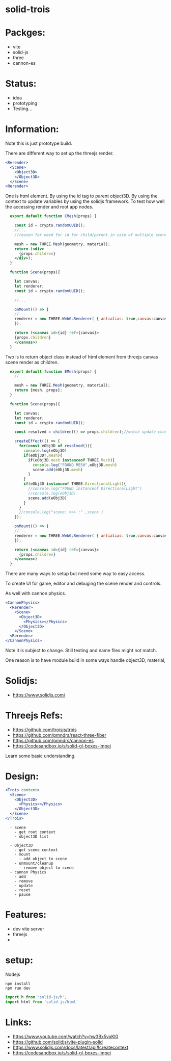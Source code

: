 # solid-trois

# Packges:
- vite
- solid-js
- three
- cannon-es

# Status:
- idea
- prototyping
- Testing...

# Information:
  
  Note this is just prototype build. 

  There are different way to set up the threejs render.

```jsx
<Rerender>
  <Scene>
    <Object3D>
    </Object3D>
  </Scene>
<Rerender>
```

  One is html element. By using the id tag to parent object3D. By using the context to update variables by using the solidjs framework. To test how well the accessing render and root app nodes.

```jsx
  export default function CMesh(props) {

    const id = crypto.randomUUID();
    //...
    //reason for need for id for child/parent in case of multiple scenes

    mesh = new THREE.Mesh(geometry, material);
    return (<div>
      {props.children}
    </div>);
  }

  function Scene(props){

    let canvas;
    let renderer;
    const id = crypto.randomUUID();

    //...

    onMount(() => {
    //...
    renderer = new THREE.WebGLRenderer( { antialias: true,canvas:canvas } );
    });

    return (<canvas id={id} ref={canvas}>
    {props.children}
    </canvas>)
  }
```
  
  Two is to return object class instead of html element from threejs canvas scene render as children.

```jsx
  export default function EMesh(props) {
    //...

    mesh = new THREE.Mesh(geometry, material);
    return {mesh, props};
  }

  function Scene(props){

    let canvas;
    let renderer;
    const id = crypto.randomUUID();

    const resolved = children(() => props.children);//watch update changes

    createEffect(() => {
      for(const eObj3D of resolved()){
        console.log(eObj3D)
        if(eObj3D?.mesh){
          if(eObj3D.mesh instanceof THREE.Mesh){
            console.log("FOUND MESH",eObj3D.mesh)
            scene.add(eObj3D.mesh)
          }
        }
        if(eObj3D instanceof THREE.DirectionalLight){
          //console.log("FOUND instanceof DirectionalLight")
          //console.log(eObj3D)
          scene.add(eObj3D)
        }
      }
      //console.log("scene: >>> :" ,scene )
    });

    onMount(() => {
    //...
    renderer = new THREE.WebGLRenderer( { antialias: true,canvas:canvas } );
    });

    return (<canvas id={id} ref={canvas}>
      {props.children}
    </canvas>)
  }
```

  There are many ways to setup but need some way to easy access.

  To create UI for game, editor and debuging the scene render and controls.

  As well with cannon physics.

```jsx
<CannonPhysics>
  <Rerender>
    <Scene>
      <Object3D>
        <Physics></Physics>
      </Object3D>
    </Scene>
  <Rerender>
</CannonPhysics>
```
  Note it is subject to change. Still testing and name files might not match.

  One reason is to have module build in some ways handle object3D, material, 

# Solidjs:
 - https://www.solidjs.com/

# Threejs Refs:
 - https://github.com/troisjs/trois
 - https://github.com/pmndrs/react-three-fiber
 - https://github.com/pmndrs/cannon-es
 - https://codesandbox.io/s/solid-gl-boxes-lmpei

  Learn some basic understanding.

# Design:

```jsx
<Trois context>
  <Scene>
    <Object3D>
      <Physics></Physics>
    </Object3D>
  </Scene>
</Trois>
```

```
  - Scene
    - get root context 
    - object3D list

  - Object3D
    - get scene context 
    - mount
      - add object to scene
    - unmount/cleanup
      - remove object to scene
  - cannon Physics
    - add 
    - remove
    - update
    - reset
    - pause
```

# Features:
- dev vite server
- threejs
- 

# setup:
 Nodejs
```
npm install 
npm run dev
```


```js
import h from 'solid-js/h';
import html from 'solid-js/html'
```


# Links:
 - https://www.youtube.com/watch?v=hw3Bx5vxKl0
 - https://github.com/solidjs/vite-plugin-solid
 - https://www.solidjs.com/docs/latest/api#createcontext
 - https://codesandbox.io/s/solid-gl-boxes-lmpei
